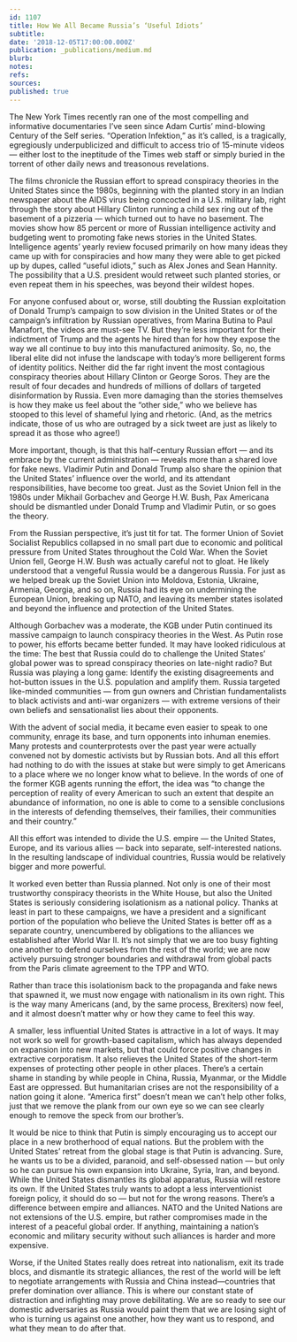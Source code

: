 ```yaml
---
id: 1107
title: How We All Became Russia’s ‘Useful Idiots’
subtitle: 
date: '2018-12-05T17:00:00.000Z'
publication: _publications/medium.md
blurb: 
notes: 
refs: 
sources: 
published: true
---
```

The New York Times recently ran one of the most compelling and informative documentaries I’ve seen since Adam Curtis’ mind-blowing Century of the Self series. “Operation Infektion,” as it’s called, is a tragically, egregiously underpublicized and difficult to access trio of 15-minute videos — either lost to the ineptitude of the Times web staff or simply buried in the torrent of other daily news and treasonous revelations.

The films chronicle the Russian effort to spread conspiracy theories in the United States since the 1980s, beginning with the planted story in an Indian newspaper about the AIDS virus being concocted in a U.S. military lab, right through the story about Hillary Clinton running a child sex ring out of the basement of a pizzeria — which turned out to have no basement. The movies show how 85 percent or more of Russian intelligence activity and budgeting went to promoting fake news stories in the United States. Intelligence agents’ yearly review focused primarily on how many ideas they came up with for conspiracies and how many they were able to get picked up by dupes, called “useful idiots,” such as Alex Jones and Sean Hannity. The possibility that a U.S. president would retweet such planted stories, or even repeat them in his speeches, was beyond their wildest hopes.

For anyone confused about or, worse, still doubting the Russian exploitation of Donald Trump’s campaign to sow division in the United States or of the campaign’s infiltration by Russian operatives, from Marina Butina to Paul Manafort, the videos are must-see TV. But they’re less important for their indictment of Trump and the agents he hired than for how they expose the way we all continue to buy into this manufactured animosity. So, no, the liberal elite did not infuse the landscape with today’s more belligerent forms of identity politics. Neither did the far right invent the most contagious conspiracy theories about Hillary Clinton or George Soros. They are the result of four decades and hundreds of millions of dollars of targeted disinformation by Russia. Even more damaging than the stories themselves is how they make us feel about the “other side,” who we believe has stooped to this level of shameful lying and rhetoric. (And, as the metrics indicate, those of us who are outraged by a sick tweet are just as likely to spread it as those who agree!)

More important, though, is that this half-century Russian effort — and its embrace by the current administration — reveals more than a shared love for fake news. Vladimir Putin and Donald Trump also share the opinion that the United States’ influence over the world, and its attendant responsibilities, have become too great. Just as the Soviet Union fell in the 1980s under Mikhail Gorbachev and George H.W. Bush, Pax Americana should be dismantled under Donald Trump and Vladimir Putin, or so goes the theory.

From the Russian perspective, it’s just tit for tat. The former Union of Soviet Socialist Republics collapsed in no small part due to economic and political pressure from United States throughout the Cold War. When the Soviet Union fell, George H.W. Bush was actually careful not to gloat. He likely understood that a vengeful Russia would be a dangerous Russia. For just as we helped break up the Soviet Union into Moldova, Estonia, Ukraine, Armenia, Georgia, and so on, Russia had its eye on undermining the European Union, breaking up NATO, and leaving its member states isolated and beyond the influence and protection of the United States.

Although Gorbachev was a moderate, the KGB under Putin continued its massive campaign to launch conspiracy theories in the West. As Putin rose to power, his efforts became better funded. It may have looked ridiculous at the time: The best that Russia could do to challenge the United States’ global power was to spread conspiracy theories on late-night radio? But Russia was playing a long game: Identify the existing disagreements and hot-button issues in the U.S. population and amplify them. Russia targeted like-minded communities — from gun owners and Christian fundamentalists to black activists and anti-war organizers — with extreme versions of their own beliefs and sensationalist lies about their opponents.

With the advent of social media, it became even easier to speak to one community, enrage its base, and turn opponents into inhuman enemies. Many protests and counterprotests over the past year were actually convened not by domestic activists but by Russian bots. And all this effort had nothing to do with the issues at stake but were simply to get Americans to a place where we no longer know what to believe. In the words of one of the former KGB agents running the effort, the idea was “to change the perception of reality of every American to such an extent that despite an abundance of information, no one is able to come to a sensible conclusions in the interests of defending themselves, their families, their communities and their country.”

All this effort was intended to divide the U.S. empire — the United States, Europe, and its various allies — back into separate, self-interested nations. In the resulting landscape of individual countries, Russia would be relatively bigger and more powerful.

It worked even better than Russia planned. Not only is one of their most trustworthy conspiracy theorists in the White House, but also the United States is seriously considering isolationism as a national policy. Thanks at least in part to these campaigns, we have a president and a significant portion of the population who believe the United States is better off as a separate country, unencumbered by obligations to the alliances we established after World War II. It’s not simply that we are too busy fighting one another to defend ourselves from the rest of the world; we are now actively pursuing stronger boundaries and withdrawal from global pacts from the Paris climate agreement to the TPP and WTO.

Rather than trace this isolationism back to the propaganda and fake news that spawned it, we must now engage with nationalism in its own right. This is the way many Americans (and, by the same process, Brexiters) now feel, and it almost doesn’t matter why or how they came to feel this way.

A smaller, less influential United States is attractive in a lot of ways. It may not work so well for growth-based capitalism, which has always depended on expansion into new markets, but that could force positive changes in extractive corporatism. It also relieves the United States of the short-term expenses of protecting other people in other places. There’s a certain shame in standing by while people in China, Russia, Myanmar, or the Middle East are oppressed. But humanitarian crises are not the responsibility of a nation going it alone. “America first” doesn’t mean we can’t help other folks, just that we remove the plank from our own eye so we can see clearly enough to remove the speck from our brother’s.

It would be nice to think that Putin is simply encouraging us to accept our place in a new brotherhood of equal nations. But the problem with the United States’ retreat from the global stage is that Putin is advancing. Sure, he wants us to be a divided, paranoid, and self-obsessed nation — but only so he can pursue his own expansion into Ukraine, Syria, Iran, and beyond. While the United States dismantles its global apparatus, Russia will restore its own.
If the United States truly wants to adopt a less interventionist foreign policy, it should do so — but not for the wrong reasons. There’s a difference between empire and alliances. NATO and the United Nations are not extensions of the U.S. empire, but rather compromises made in the interest of a peaceful global order. If anything, maintaining a nation’s economic and military security without such alliances is harder and more expensive.

Worse, if the United States really does retreat into nationalism, exit its trade blocs, and dismantle its strategic alliances, the rest of the world will be left to negotiate arrangements with Russia and China instead—countries that prefer domination over alliance. This is where our constant state of distraction and infighting may prove debilitating. We are so ready to see our domestic adversaries as Russia would paint them that we are losing sight of who is turning us against one another, how they want us to respond, and what they mean to do after that.
